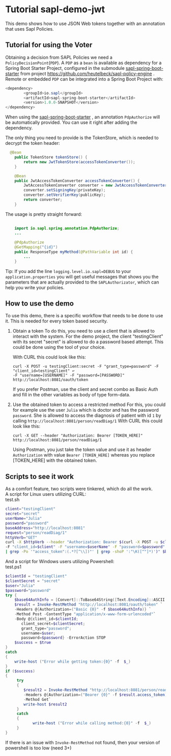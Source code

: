 # Tutorial  sapl-demo-jwt

This demo shows how to use JSON Web tokens together with an annotation that uses Sapl Policies. 

## Tutorial for using the Voter

Obtaining a decision from SAPL Policies we need a `PolicyDecisionPoint`(`PDP`). A `PDP` as a `bean`  is  available as dependency for
a Spring Boot Starter Project, configured in the submodule [sapl-spring-boot-starter](https://github.com/heutelbeck/sapl-policy-engine/tree/master/sapl-spring-boot-starter)
from project <https://github.com/heutelbeck/sapl-policy-engine> .
Remote or embedded `PDP` can be integrated into a Spring Boot Project with:

```java
<dependency>
        <groupId>io.sapl</groupId>
        <artifactId>sapl-spring-boot-starter</artifactId>
        <version>1.0.0-SNAPSHOT</version>
</dependency>
```


When using the [sapl-spring-boot-starter](https://github.com/heutelbeck/sapl-policy-engine/tree/master/sapl-spring-boot-starter) , an annotation `PdpAuthorize` will be automatically provided. You can use it right after adding the dependency.

The only thing you need to provide is the TokenStore, which is needed to decrypt the token header:

```java
  @Bean
	public TokenStore tokenStore() {
		return new JwtTokenStore(accessTokenConverter());
	}

	@Bean
	public JwtAccessTokenConverter accessTokenConverter() {
		JwtAccessTokenConverter converter = new JwtAccessTokenConverter();
		converter.setSigningKey(privateKey);
		converter.setVerifierKey(publicKey);
		return converter;
	}
```

The usage is pretty straight forward:
```java
	
	import io.sapl.spring.annotation.PdpAuthorize;
	...
	
	@PdpAuthorize
	@GetMapping("{id}")
	public ResponseType myMethod(@PathVariable int id) {
		...
	}


```
Tip: If you add the line `logging.level.io.sapl=DEBUG` to your `application.properties` you will get useful messages that shows you the parameters that are actually provided to the `SAPLAuthorizator`, which can help you write your policies.

## How to use the demo

To use this demo, there is a specific workflow that needs to be done to use it. This is needed for every token based security.

1) Obtain a token
	To do this, you need to use a client that is allowed to interact with the system. For the demo project, the client "testingClient" with its secret "secret" is allowed to do a password based attempt.
	This could be done using the tool of your choice. 
	
	With CURL this could look like this:
	```
	curl -X POST -u testingClient:secret -F "grant_type=password" -F "client_id=testingClient" ↩
	-F "username=[USERNAME]" -F "password=[PASSWORD]" http://localhost:8081/oauth/token
	```
	If you prefer Postman, use the client and secret combo as Basic Auth and fill in the other variables as body of type form-data.
2) Use the obtained token to access a restricted method
	For this, you could for example use the user ```Julia``` which is doctor and has the password ```password```. She is allowed to access the diagnosis of patient with id ```1``` by calling ```http://localhost:8081/person/readDiag/1```
	With CURL this could look like this:
	```
	curl -X GET --header "Authorization: Bearer [TOKEN_HERE]" http://localhost:8081/person/readDiag/1
	```
	Using Postman, you just take the token value and use it as header ```Authorization``` with value ```Bearer [TOKEN_HERE]``` whereas you replace [TOKEN_HERE] with the obtained token.
	
## Scripts to see it work
As a comfort feature, two scripts were tinkered, which do all the work.<br>
A script for Linux users utilizing CURL:<br>
test.sh
```sh
client="testingClient"
secret="secret"
userName="Julia"
password="password"
baseAddress="http://localhost:8081"
request="person/readDiag/1"
httpVerb="GET"
curl -X $httpVerb --header "Authorization: Bearer $(curl -X POST -u $client:$secret -F "grant_type=password" ↩
-F "client_id=$client" -F "username=$userName" -F "password=$password" $baseAddress/oauth/token ↩
| grep -Po '"access_token":(.*?[^\\])"' | grep -shoP ':"\K([^"]*)')" $baseAddress/$request
```
And a script for Windows users utilizing Powershell:<br>
test.ps1
```powershell
$clientId = "testingClient"
$clientSecret = "secret"
$user="Julia"
$password="password"
try {
	$base64AuthInfo = [Convert]::ToBase64String([Text.Encoding]::ASCII.GetBytes(("{0}:{1}" -f $clientId,$clientSecret)))
	$result = Invoke-RestMethod "http://localhost:8081/oauth/token" `
	-Headers @{Authorization=("Basic {0}" -f $base64AuthInfo)} `
	-Method Post -ContentType "application/x-www-form-urlencoded"`
	-Body @{client_id=$clientId; 
	   client_secret=$clientSecret; 
	   grant_type="password"; 
	   username=$user;
	   password=$password} -ErrorAction STOP
	$success = $true
}
catch
{
	write-host ("Error while getting token:{0}" -f  $_)
}
if ($success)
{
	 try
	 {
		$result2 = Invoke-RestMethod "http://localhost:8081/person/readDiag/1" `
		-Headers @{Authorization=("Bearer {0}" -f $result.access_token)} `
		-Method Get`
		write-host $result2        
	 }
	 catch
	 {
	    	write-host ("Error while calling method:{0}" -f  $_)
	 }
}
```
If there is an issue with ```Invoke-RestMethod``` not found, then your version of powershell is too low (need 3+)
